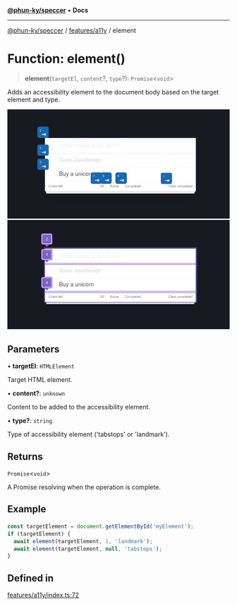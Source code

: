 [**@phun-ky/speccer**](../../../README.md) • **Docs**

***

[@phun-ky/speccer](../../../README.md) / [features/a11y](../README.md) / element

# Function: element()

> **element**(`targetEl`, `content`?, `type`?): `Promise`\<`void`\>

Adds an accessibility element to the document body based on the target element and type.

![Screenshot of speccer a11y tab stops in use](https://github.com/phun-ky/speccer/blob/main/public/a11y-tabstop.png?raw=true)
![Screenshot of speccer a11y landmark in use](https://github.com/phun-ky/speccer/blob/main/public/a11y-landmark.png?raw=true)

## Parameters

• **targetEl**: `HTMLElement`

Target HTML element.

• **content?**: `unknown`

Content to be added to the accessibility element.

• **type?**: `string`

Type of accessibility element ('tabstops' or 'landmark').

## Returns

`Promise`\<`void`\>

A Promise resolving when the operation is complete.

## Example

```ts
const targetElement = document.getElementById('myElement');
if (targetElement) {
  await element(targetElement, 1, 'landmark');
  await element(targetElement, null, 'tabstops');
}
```

## Defined in

[features/a11y/index.ts:72](https://github.com/phun-ky/speccer/blob/main/src/features/a11y/index.ts#L72)

